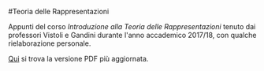 #Teoria delle Rappresentazioni

Appunti del corso *Introduzione alla Teoria delle Rappresentazioni* tenuto dai professori Vistoli e Gandini durante l'anno accademico 2017/18, con qualche rielaborazione personale.

[Qui](https://latexonline.cc/compile?git=https%3A%2F%2Fgithub.com%2FDelfad0r%2Frappresentazioni&target=rappresentazioni.tex&command=pdflatex&trackId=1511368363234) si trova la versione PDF più aggiornata.
